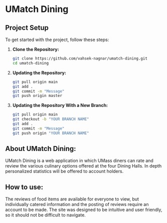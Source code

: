 # UMatch Dining
## Project Setup
To get started with the project, follow these steps:
1. **Clone the Repository:**
   ```sh
   git clone https://github.com/vahsek-nagnar/umatch-dining.git
   cd umatch-dining

2. **Updating the Repository:**
   ```sh
   git pull origin main
   git add .
   git commit -m "Message"
   git push origin master
4. **Updating the Repository With a New Branch:**
   ```sh
   git pull origin main
   git checkout -b "YOUR BRANCH NAME"
   git add .
   git commit -m "Message"
   git push origin "YOUR BRANCH NAME"

## About UMatch Dining:

UMatch Dining is a web application in which UMass diners can rate and review the various culinary options offered at the four Dining Halls. In depth personalized statistics will be offered to account holders.

## How to use:

The reviews of food items are available for everyone to view, but individually catered information and the posting of reviews require an account to be made. The site was designed to be intuitive and user friendly, so it should not be difficult to navigate.
